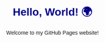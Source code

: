 <!DOCTYPE html>
<html lang="en">
<head>
  <meta charset="UTF-8">
  <title>My First Website</title>
  <style>
    body { font-family: Arial; text-align: center; margin-top: 50px; }
    h1 { color: darkblue; }
  </style>
</head>
<body>
  <h1>Hello, World! 🌍</h1>
  <p>Welcome to my GitHub Pages website!</p>
</body>
</html>

